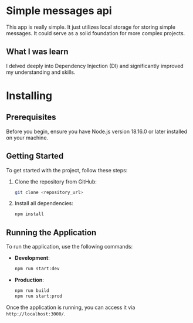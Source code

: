 # Simple messages api

This app is really simple. It just utilizes local storage for storing simple messages. It could serve as a solid foundation for more complex projects.

## What I was learn

I delved deeply into Dependency Injection (DI) and significantly improved my understanding and skills.

# Installing

## Prerequisites

Before you begin, ensure you have Node.js version 18.16.0 or later installed on your machine.

## Getting Started

To get started with the project, follow these steps:

1. Clone the repository from GitHub:

   ```bash
   git clone <repository_url>
   ```

2. Install all dependencies:

   ```bash
   npm install
   ```

## Running the Application

To run the application, use the following commands:

- **Development**:

  ```bash
  npm run start:dev
  ```

- **Production**:

  ```bash
  npm run build
  npm run start:prod
  ```

Once the application is running, you can access it via `http://localhost:3000/`.
